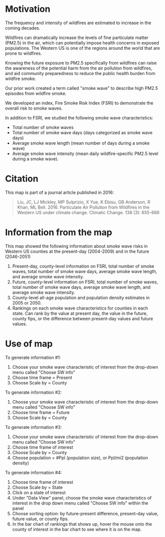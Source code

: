 # Motivation

The frequency and intensity of wildfires are estimated to increase in the coming decades.

Wildfires can dramatically increase the levels of fine particulate matter (PM2.5) in the air, which can potentially impose health concerns in exposed populations.
The Western US is one of the regions around the world that are prone to wildfires.

Knowing the future exposure to PM2.5 specifically from wildfires can raise the awareness of the potential harm from the air pollution from wildfires, and aid community preparedness to reduce the public health burden from wildfire smoke.

Our prior work created a term called "smoke wave" to describe high PM2.5 episodes from wildfire smoke.

We developed an index, Fire Smoke Risk Index (FSRI) to demonstrate the overall risk to smoke waves.

In addition to FSRI, we studied the following smoke wave characteristics:

 - Total number of smoke waves
 - Total number of smoke wave days (days categorized as smoke wave days)
 - Average smoke wave length (mean number of days during a smoke wave)
 - Average smoke wave intensity (mean daily wildfire-specific PM2.5 level during a smoke wave).

# Citation

This map is part of a journal article published in 2016:

> Liu, JC, LJ Mickley, MP Sulprizio, X Yue, K Ebisu, GB Anderson, R Khan, ML Bell. 2016. Particulate Air Pollution from Wildfires in the Western US under climate change. Climatic Change. 138 (3): 655-666


# Information from the map

This map showed the following information about smoke wave risks in Western US counties at the present-day (2004-2009) and in the future (2046-2051)

1. Present-day, county-level information on FSRI, total number of smoke waves, total number of smoke wave days, average smoke wave length, and average smoke wave intensity.
2. Future, county-level information on FSRI, total number of smoke waves, total number of smoke wave days, average smoke wave length, and average smoke wave intensity.
3. County-level all-age population and population density estimates in 2005 or 2050.
4. Rankings on each smoke wave characteristics for counties in each state. Can rank by the value at present day, the value in the future, county fips, or the difference between present-day values and future values.

# Use of map

To generate information #1:

1. Choose your smoke wave characteristic of interest from the drop-down menu called "Choose SW info"
2. Choose time frame = Present
3. Choose Scale by = County

To generate information #2:

1. Choose your smoke wave characteristic of interest from the drop-down menu called "Choose SW info"
2. Choose time frame = Future
3. Choose Scale by = County

To generate information #3:

1. Choose your smoke wave characteristic of interest from the drop-down menu called "Choose SW info"
2. Choose time frame of interest
3. Choose Scale by = County
4. Choose population = #Ppl (population size), or Ppl/mi2 (population density)

To generate information #4:

1. Choose time frame of interest
2. Choose Scale by = State
3. Click on a state of interest
4. Under "Data View" panel, choose the smoke wave characteristics of interest in the drop down menu called "Choose SW info" within the panel
5. Choose sorting option: by future-present difference, present-day value, future value, or county fips.
6. In the bar chart of rankings that shows up, hover the mouse onto the county of interest in the bar chart to see where it is on the map.

